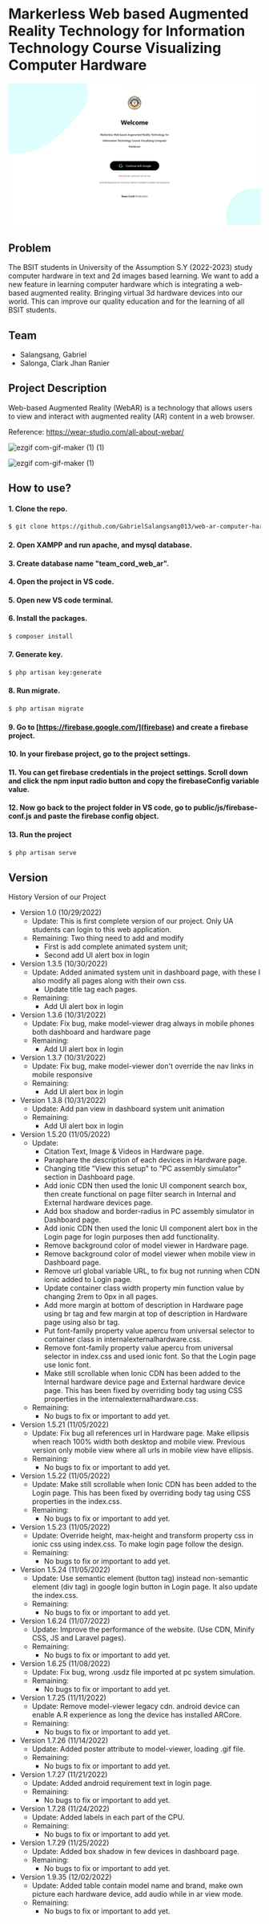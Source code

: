 # Markerless Web based Augmented Reality Technology for Information Technology Course Visualizing Computer Hardware

![Alt text](cover.png)

## Problem
The BSIT students in University of the Assumption S.Y (2022-2023) study computer hardware in text and 2d images based learning. We want to add a new feature in learning computer hardware which is integrating a web-based augmented reality. Bringing virtual 3d hardware devices into our world. This can improve our quality education and for the learning of all BSIT students.

## Team
- Salangsang, Gabriel
- Salonga, Clark Jhan Ranier

## Project Description

Web-based Augmented Reality (WebAR) is a technology that allows users to view and interact with augmented reality (AR) content in a web browser. 

Reference: https://wear-studio.com/all-about-webar/

![ezgif com-gif-maker (1) (1)](https://user-images.githubusercontent.com/74645297/207735115-b0546cbb-09e5-489c-b461-772cbd1fdbcc.gif)

![ezgif com-gif-maker (1)](https://user-images.githubusercontent.com/74645297/207735832-63434012-2705-406c-8695-1081f098858d.gif)

## How to use?

#### 1. Clone the repo.
```sh
$ git clone https://github.com/GabrielSalangsang013/web-ar-computer-hardware.git
```

#### 2. Open XAMPP and run apache, and mysql database.

#### 3. Create database name "team_cord_web_ar".

#### 4. Open the project in VS code.

#### 5. Open new VS code terminal.

#### 6. Install the packages.
```sh
$ composer install
```

#### 7. Generate key.
```sh
$ php artisan key:generate
```

#### 8. Run migrate.
```sh
$ php artisan migrate
```

#### 9. Go to [https://firebase.google.com/](firebase) and create a firebase project.

#### 10. In your firebase project, go to the project settings.

#### 11. You can get firebase credentials in the project settings. Scroll down and click the npm input radio button and copy the firebaseConfig variable value.

#### 12. Now go back to the project folder in VS code, go to public/js/firebase-conf.js and paste the firebase config object.

#### 13. Run the project
```sh
$ php artisan serve
```

## Version
History Version of our Project
- Version 1.0 (10/29/2022)
	- Update: This is first complete version of our project. Only UA students can login to this web application.
	- Remaining: Two thing need to add and modify
		- First is add complete animated system unit;
		- Second add UI alert box in login
- Version 1.3.5 (10/30/2022)
	- Update: Added animated system unit in dashboard page, with these I also modify all pages along with their own css.
		- Update title tag each pages.
	- Remaining:
		- Add UI alert box in login
- Version 1.3.6 (10/31/2022)
	- Update: Fix bug, make model-viewer drag always in mobile phones both dashboard and hardware page
	- Remaining:
		- Add UI alert box in login
- Version 1.3.7 (10/31/2022)
	- Update: Fix bug, make model-viewer don't override the nav links in mobile responsive
	- Remaining:
		- Add UI alert box in login
- Version 1.3.8 (10/31/2022)
	- Update: Add pan view in dashboard system unit animation
	- Remaining:
		- Add UI alert box in login
- Version 1.5.20 (11/05/2022)
	- Update:
		- Citation Text, Image & Videos in Hardware page.
		- Paraphare the description of each devices in Hardware page.
		- Changing title "View this setup" to "PC assembly simulator" section in Dashboard page.
		- Add ionic CDN then used the Ionic UI component search box, then create functional on page filter search in Internal and External hardware devices page.
		- Add box shadow and border-radius in PC assembly simulator in Dashboard page.
		- Add ionic CDN then used the Ionic UI component alert box in the Login page for login purposes then add functionality.
		- Remove background color of model viewer in Hardware page.
		- Remove background color of model viewer when mobile view in Dashboard page.
		- Remove url global variable URL, to fix bug not running when CDN ionic added to Login page.
		- Update container class width property min function value by changing 2rem to 0px in all pages.
		- Add more margin at bottom of description in Hardware page using br tag and few margin at top of description in Hardware page using also br tag.
		- Put font-family property value apercu from universal selector to container class in internalexternalhardware.css.
		- Remove font-family property value apercu from universal selector in index.css and used ionic font. So that the Login page use Ionic font.
		- Make still scrollable when Ionic CDN has been added to the Internal hardware device page and External hardware device page. This has been fixed by overriding body tag using CSS properties in the internalexternalhardware.css.
	- Remaining:
		- No bugs to fix or important to add yet.
- Version 1.5.21 (11/05/2022)
	- Update: Fix bug all references url in Hardware page. Make ellipsis when reach 100% width both desktop and mobile view. Previous version only mobile view where all urls in mobile view have ellipsis.
	- Remaining:
		- No bugs to fix or important to add yet.
- Version 1.5.22 (11/05/2022)
	- Update: Make still scrollable when Ionic CDN has been added to the Login page. This has been fixed by overriding body tag using CSS properties in the index.css.
	- Remaining:
		- No bugs to fix or important to add yet.
- Version 1.5.23 (11/05/2022)
	- Update: Override height, max-height and transform property css in ionic css using index.css. To make login page follow the design.
	- Remaining:
		- No bugs to fix or important to add yet.
- Version 1.5.24 (11/05/2022)
	- Update: Use semantic element (button tag) instead non-semantic element (div tag) in google login button in Login page. It also update the index.css.
	- Remaining:
		- No bugs to fix or important to add yet. 
- Version 1.6.24 (11/07/2022)
	- Update: Improve the performance of the website. (Use CDN, Minify CSS, JS and Laravel pages).
	- Remaining:
		- No bugs to fix or important to add yet. 
- Version 1.6.25 (11/08/2022)
	- Update: Fix bug, wrong .usdz file imported at pc system simulation.
	- Remaining:
		- No bugs to fix or important to add yet. 
- Version 1.7.25 (11/11/2022)
	- Update: Remove model-viewer legacy cdn. android device can enable A.R experience as long the device has installed ARCore.
	- Remaining:
		- No bugs to fix or important to add yet.
- Version 1.7.26 (11/14/2022)
	- Update: Added poster attribute to model-viewer, loading .gif file.
	- Remaining:
		- No bugs to fix or important to add yet.
- Version 1.7.27 (11/21/2022)
	- Update: Added android requirement text in login page.
	- Remaining:
		- No bugs to fix or important to add yet.
- Version 1.7.28 (11/24/2022)
	- Update: Added labels in each part of the CPU.
	- Remaining:
		- No bugs to fix or important to add yet.
- Version 1.7.29 (11/25/2022)
	- Update: Added box shadow in few devices in dashboard page.
	- Remaining:
		- No bugs to fix or important to add yet.
- Version 1.9.35 (12/02/2022)
	- Update: Added table contain model name and brand, make own picture each hardware device, add audio while in ar view mode.
	- Remaining:
		- No bugs to fix or important to add yet.